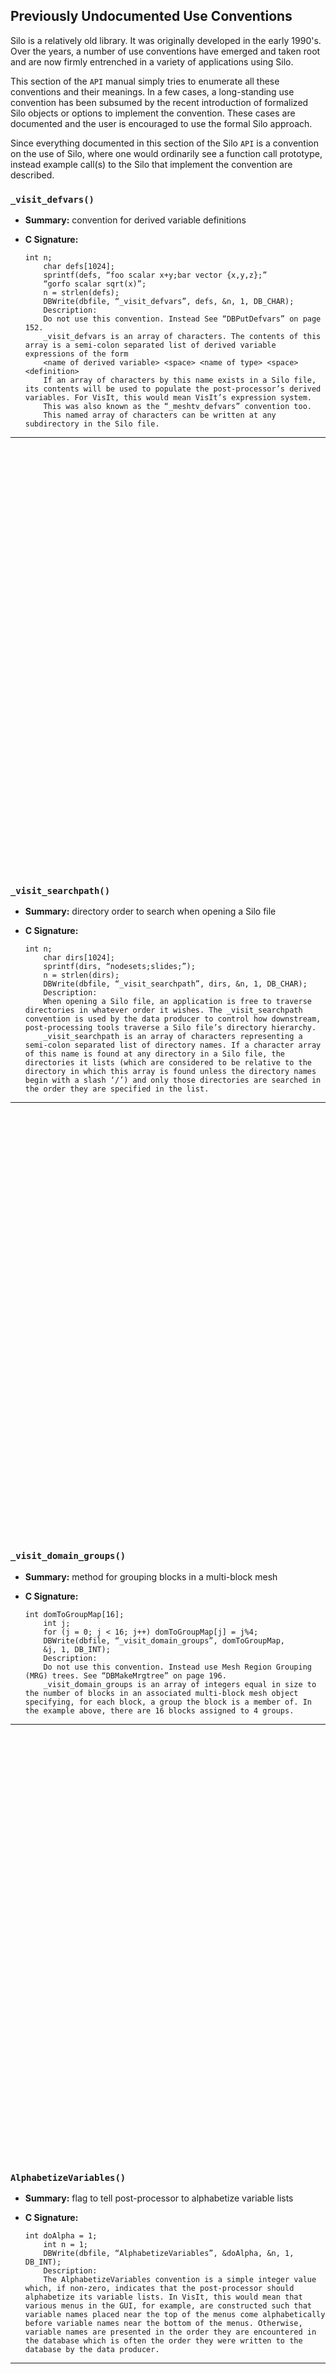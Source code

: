 ## Previously Undocumented Use Conventions

Silo is a relatively old library.
It was originally developed in the early 1990's.
Over the years, a number of use conventions have emerged and taken root and are now firmly entrenched in a variety of applications using Silo.

This section of the `API` manual simply tries to enumerate all these conventions and their meanings.
In a few cases, a long-standing use convention has been subsumed by the recent introduction of formalized Silo objects or options to implement the convention.
These cases are documented and the user is encouraged to use the formal Silo approach.



Since everything documented in this section of the Silo `API` is a convention on the use of Silo, where one would ordinarily see a function call prototype, instead example call(s) to the Silo that implement the convention are described.

### `_visit_defvars()`

* **Summary:** convention for derived variable definitions


* **C Signature:**

  ```
  int n;
      char defs[1024];
      sprintf(defs, “foo scalar x+y;bar vector {x,y,z};”
      “gorfo scalar sqrt(x)”;
      n = strlen(defs);
      DBWrite(dbfile, “_visit_defvars”, defs, &n, 1, DB_CHAR);
      Description:
      Do not use this convention. Instead See “DBPutDefvars” on page 152.
      _visit_defvars is an array of characters. The contents of this array is a semi-colon separated list of derived variable expressions of the form
      <name of derived variable> <space> <name of type> <space> <definition>
      If an array of characters by this name exists in a Silo file, its contents will be used to populate the post-processor’s derived variables. For VisIt, this would mean VisIt’s expression system.
      This was also known as the “_meshtv_defvars” convention too.
      This named array of characters can be written at any subdirectory in the Silo file.
  ```

---
<br><br><br><br><br><br><br><br><br><br><br><br><br><br><br><br><br><br><br><br><br><br><br><br><br><br><br><br><br><br><br><br><br><br><br><br><br><br><br><br>
### `_visit_searchpath()`

* **Summary:** directory order to search when opening a Silo file


* **C Signature:**

  ```
  int n;
      char dirs[1024];
      sprintf(dirs, “nodesets;slides;”);
      n = strlen(dirs);
      DBWrite(dbfile, “_visit_searchpath”, dirs, &n, 1, DB_CHAR);
      Description:
      When opening a Silo file, an application is free to traverse directories in whatever order it wishes. The _visit_searchpath convention is used by the data producer to control how downstream, post-processing tools traverse a Silo file’s directory hierarchy.
      _visit_searchpath is an array of characters representing a semi-colon separated list of directory names. If a character array of this name is found at any directory in a Silo file, the directories it lists (which are considered to be relative to the directory in which this array is found unless the directory names begin with a slash ‘/’) and only those directories are searched in the order they are specified in the list.
  ```

---
<br><br><br><br><br><br><br><br><br><br><br><br><br><br><br><br><br><br><br><br><br><br><br><br><br><br><br><br><br><br><br><br><br><br><br><br><br><br><br><br>
### `_visit_domain_groups()`

* **Summary:** method for grouping blocks in a multi-block mesh


* **C Signature:**

  ```
  int domToGroupMap[16];
      int j;
      for (j = 0; j < 16; j++) domToGroupMap[j] = j%4;
      DBWrite(dbfile, “_visit_domain_groups”, domToGroupMap,
      &j, 1, DB_INT);
      Description:
      Do not use this convention. Instead use Mesh Region Grouping (MRG) trees. See “DBMakeMrgtree” on page 196.
      _visit_domain_groups is an array of integers equal in size to the number of blocks in an associated multi-block mesh object specifying, for each block, a group the block is a member of. In the example above, there are 16 blocks assigned to 4 groups.
  ```

---
<br><br><br><br><br><br><br><br><br><br><br><br><br><br><br><br><br><br><br><br><br><br><br><br><br><br><br><br><br><br><br><br><br><br><br><br><br><br><br><br>
### `AlphabetizeVariables()`

* **Summary:** flag to tell post-processor to alphabetize variable lists


* **C Signature:**

  ```
  int doAlpha = 1;
      int n = 1;
      DBWrite(dbfile, “AlphabetizeVariables”, &doAlpha, &n, 1, DB_INT);
      Description:
      The AlphabetizeVariables convention is a simple integer value which, if non-zero, indicates that the post-processor should alphabetize its variable lists. In VisIt, this would mean that various menus in the GUI, for example, are constructed such that variable names placed near the top of the menus come alphabetically before variable names near the bottom of the menus. Otherwise, variable names are presented in the order they are encountered in the database which is often the order they were written to the database by the data producer.
  ```

---
<br><br><br><br><br><br><br><br><br><br><br><br><br><br><br><br><br><br><br><br><br><br><br><br><br><br><br><br><br><br><br><br><br><br><br><br><br><br><br><br>
### `ConnectivityIsTimeVarying()`

* **Summary:** flag telling post-processor if connectivity of meshes in the Silo file is time varying or not


* **C Signature:**

  ```
  int isTimeVarying = 1;
      int n = 1;
      DBWrite(dbfile, “ConnectivityIsTimeVarying”, &isTimeVarying, &n, 1, DB_INT);
      Description:
      The ConnectivityIsTimeVarying convention is a simple integer flag which, if non-zero, indicates to post-processing tools that the connectivity for the mesh(s) in the database varies with time. This has important performance implications and should only be specified if indeed it is necessary as, for instance, in post-processors that assume connectivity is NOT time varying. This is an assumption made by VisIt and the ConnectivityIsTimeVarying convention is a way to tell VisIt to NOT make this assumption.
  ```

---
<br><br><br><br><br><br><br><br><br><br><br><br><br><br><br><br><br><br><br><br><br><br><br><br><br><br><br><br><br><br><br><br><br><br><br><br><br><br><br><br>
### `MultivarToMultimeshMap_vars()`

* **Summary:** list of multivars to be associated with multimeshes


* **C Signature:**

  ```
  int len;
      char tmpStr[256];
      sprintf(tmpStr, "d;p;u;v;w;hist;mat1");
      len = strlen(tmpStr);
      DBWrite(dbfile, "MultivarToMultimeshMap_vars", tmpStr, &len, 1, DB_CHAR);
      Description:
      Do not use this convention. Instead use the DBOPT_MMESH_NAME optlist option for a DBPutMultivar() call to associate a multimesh with a multivar.
      The MultivarToMultimeshMap_vars use convention goes hand-in-hand with the MultivarToMultimeshMap_meshes use convention. The _vars portion is an array of characters defining a semi-colon separated list of multivar object names to be associated with multi-mesh names. The _mesh portion is an array of characters defining a semi-colon separated list of associated multimesh object names. This convention was introduced to deal with a shortcoming in Silo where multivar objects did not know the multimesh object they were associated with. This has since been corrected by the DBOPT_MMESH_NAME optlist option for a DBPutMultivar() call.
  ```

---
<br><br><br><br><br><br><br><br><br><br><br><br><br><br><br><br><br><br><br><br><br><br><br><br><br><br><br><br><br><br><br><br><br><br><br><br><br><br><br><br>
### `MultivarToMultimeshMap_meshes()`

* **Summary:** list of multimeshes to be associated with multivars


* **C Signature:**

  ```
  int len;
      char tmpStr[256];
      sprintf(tmpStr, "mesh1;mesh1;mesh1;mesh1;mesh1;mesh1;mesh1");
      len = strlen(tmpStr);
      DBWrite(dbfile, "MultivarToMultimeshMap_meshes", tmpStr, &len, 1, DB_CHAR);
      Description:
      See “MultivarToMultimeshMap_vars” on page 283.
      12 API Section	Fortran Interface
      The functions described in this section are either unique to the Fortran interface or facilitate the mixing of C/C++ and Fortran within a single application interacting with a Silo file. Note that when Silo was originally written, the vision was that only visualization/post-processing tools would ever attempt to read the contents of Silo files. Therefore, the Fortran interface has never included all the companion functions to read objects. That said, it is possible to write simple fortran callable wrappers to the C functions much like the write interface already implemented. Have a look in the source file silo_f.c for examples.
  ```

---
<br><br><br><br><br><br><br><br><br><br><br><br><br><br><br><br><br><br><br><br><br><br><br><br><br><br><br><br><br><br><br><br><br><br><br><br><br><br><br><br>
### `dbmkptr()`

* **Summary:** create a pointer-id from a pointer


* **C Signature:**

  ```
  integer function dbmkptr(void p)
  ```

* **Arguments:**

  * &nbsp;
  * Arg name &nbsp;&nbsp;&nbsp;&nbsp;&nbsp;&nbsp;&nbsp;&nbsp;&nbsp;&nbsp;&nbsp;&nbsp;&nbsp; | Description<br>&nbsp;
    :---|:---
    `p` | pointer for which a pointer-id is needed


* **Returned value:**

  the integer pointer id to associate with the pointer



* **Description:**

  In cases where the C interface returns to the application a pointer to an abstract Silo object, in the Fortran interface an integer pointer-id is created and returned instead.
  In addition, in cases where the C interface would accept an array of pointers, such as in `DBPutCsgvar`(), the Fortran interface accepts an array of pointer-ids.
  This function is used to create a pointer-id from a pointer.

  A table of pointers is maintained internally in the Fortran wrapper library.
  The pointer-id is simply the index into this table where the associated object's pointer actually is.
  The caller can free up space in this table using dbrmptr()


---
<br><br><br><br><br><br><br><br><br><br><br><br><br><br><br><br><br><br><br><br><br><br><br><br><br><br><br><br><br><br><br><br><br><br><br><br><br><br><br><br>
### `dbrmptr()`

* **Summary:** remove an old and no longer needed pointer-id


* **C Signature:**

  ```
  integer function dbrmptr(ptr_id)
  ```

* **Arguments:**

  * &nbsp;
  * Arg name &nbsp;&nbsp;&nbsp;&nbsp;&nbsp;&nbsp;&nbsp;&nbsp;&nbsp;&nbsp;&nbsp;&nbsp;&nbsp; | Description<br>&nbsp;
    :---|:---
    `ptr_id` | the pointer-id to remove


* **Returned value:**

  always 0



---
<br><br><br><br><br><br><br><br><br><br><br><br><br><br><br><br><br><br><br><br><br><br><br><br><br><br><br><br><br><br><br><br><br><br><br><br><br><br><br><br>
### `dbset2dstrlen()`

* **Summary:** Set the size of a 'row' for pointers to 'arrays' of strings


* **C Signature:**

  ```
  integer function dbset2dstrlen(int len)
      
      integer len
  ```

* **Arguments:**

  * &nbsp;
  * Arg name &nbsp;&nbsp;&nbsp;&nbsp;&nbsp;&nbsp;&nbsp;&nbsp;&nbsp;&nbsp;&nbsp;&nbsp;&nbsp; | Description<br>&nbsp;
    :---|:---
    `len` | The length to set


* **Returned value:**

  Returns the previously set value.



* **Description:**

  A number of functions in the Fortran interface take a char* argument that is really treated internally in the Fortran interface as a 2D array of characters.
  Calling this function allows the caller to specify the length of the rows in this 2D array of characters.
  If necessary, this setting can be varied from call to call.

  The default value is 32 characters.


---
<br><br><br><br><br><br><br><br><br><br><br><br><br><br><br><br><br><br><br><br><br><br><br><br><br><br><br><br><br><br><br><br><br><br><br><br><br><br><br><br>
### `dbget2dstrlen()`

* **Summary:** Get the size of a 'row' for pointers to 'arrays' of character strings


* **C Signature:**

  ```
  integer function dbget2dstrlen()
  ```

* **Arguments:**

  * &nbsp;
  * ```
    None
    ```
* **Returned value:**

  The current setting for the 2D string length.



---
<br><br><br><br><br><br><br><br><br><br><br><br><br><br><br><br><br><br><br><br><br><br><br><br><br><br><br><br><br><br><br><br><br><br><br><br><br><br><br><br>
### `DBFortranAllocPointer()`

* **Summary:** Facilitates accessing C objects through Fortran


* **C Signature:**

  ```
  int DBFortranAllocPointer (void *pointer)
  ```

* **Arguments:**

  * &nbsp;
  * Arg name &nbsp;&nbsp;&nbsp;&nbsp;&nbsp;&nbsp;&nbsp;&nbsp;&nbsp;&nbsp;&nbsp;&nbsp;&nbsp; | Description<br>&nbsp;
    :---|:---
    `pointer` | A `pointer` to a Silo object for which a Fortran identifier is needed


* **Returned value:**

  DBFortranAllocPointer returns an integer that Fortran code can use to reference the given Silo object.



* **Description:**

  The `DBFortranAllocPointer` function allows programs written in both C and Fortran to access the same data structures.
  Many of the routines in the Fortran interface to Silo use an "object id", an integer which refers to a Silo object.
  DBFortanAllocPointer converts a `pointer` to a Silo object into an integer that Fortran code can use.
  In some ways, this function is the inverse of `DBFortranAccessPointer`.

  The integer that `DBFortranAllocPointer` returns is used to index a table of Silo object pointers.
  When done with the integer, the entry in the table may be freed for use later through the use of `DBFortranRemovePointer`.

  See "DBFortranAccessPointer" on page 2-291 and "DBFortranRemovePointer" on page 2-292 for more information about how to use Silo objects in code that uses C and Fortran together.

  For example, if you have a `DBfile`* `pointer` for a Silo database file and wish to pass this object to some Fortran function(s), the coding pattern would look like the following...

  DBfile *db = `DBOpen`("foo.
  silo", `DB_UNKNOWN`, `DB_APPEND`);

  .

  /* C/C++ code operates on db `pointer` */

  .

  /* create entry in Fortran wrappers for this Silo Object */

  int dbid = `DBFortranAllocPointer`(db);

  .

  /* pass dbid to any Fortran code to interact with file */

  .

  /* free up Fortran wrapper resources for this Silo object */

  DBFortranRemovePointer(dbid);

  


---
<br><br><br><br><br><br><br><br><br><br><br><br><br><br><br><br><br><br><br><br><br><br><br><br><br><br><br><br><br><br><br><br><br><br><br><br><br><br><br><br>
### `DBFortranAccessPointer()`

* **Summary:** Access Silo objects created through the Fortran Silo interface.


* **C Signature:**

  ```
  void *DBFortranAccessPointer (int value)
  ```

* **Arguments:**

  * &nbsp;
  * Arg name &nbsp;&nbsp;&nbsp;&nbsp;&nbsp;&nbsp;&nbsp;&nbsp;&nbsp;&nbsp;&nbsp;&nbsp;&nbsp; | Description<br>&nbsp;
    :---|:---
    `value` | The `value` returned by a Silo Fortran function, referencing a Silo object.


* **Returned value:**

  DBFortranAccessPointer returns a pointer to a Silo object (which must be cast to the appropriate type) on success, and `NULL` on failure.



* **Description:**

  The `DBFortranAccessPointer` function allows programs written in both C and Fortran to access the same data structures.
  Many of the routines in the Fortran interface to Silo return an "object id", an integer which refers to a Silo object.
  DBFortranAccessPointer converts this integer into a C pointer so that the sections of code written in C can access the Silo object directly.

  See "DBFortranAllocPointer" on page 2-290 and "DBFortranRemovePointer" on page 2-292 for more information about how to use Silo objects in code that uses C and Fortran together.


---
<br><br><br><br><br><br><br><br><br><br><br><br><br><br><br><br><br><br><br><br><br><br><br><br><br><br><br><br><br><br><br><br><br><br><br><br><br><br><br><br>
### `DBFortranRemovePointer()`

* **Summary:** Removes a pointer from the Fortran-C index table


* **C Signature:**

  ```
  void DBFortranRemovePointer (int value)
  ```

* **Arguments:**

  * &nbsp;
  * Arg name &nbsp;&nbsp;&nbsp;&nbsp;&nbsp;&nbsp;&nbsp;&nbsp;&nbsp;&nbsp;&nbsp;&nbsp;&nbsp; | Description<br>&nbsp;
    :---|:---
    `value` | An integer returned by `DBFortranAllocPointer`


* **Returned value:**

  Nothing



* **Description:**

  The `DBFortranRemovePointer` function frees up the storage associated with Silo object pointers as allocated by `DBFortranAllocPointer`.

  Code that uses both C and Fortran may make use of `DBFortranAllocPointer` to allocate space in a translation table so that the same Silo object may be referenced by both languages.
  DBFortranAccessPointer provides access to this Silo object from the C side.
  Once the Fortran side of the code is done referencing the object, the space in the translation table may be freed by calling `DBFortranRemovePointer`.

  See "DBFortranAccessPointer" on page 2-291 and "DBFortranAllocPointer" on page 2-290 for more information about how to use Silo objects in code that uses C and Fortran together.


---
<br><br><br><br><br><br><br><br><br><br><br><br><br><br><br><br><br><br><br><br><br><br><br><br><br><br><br><br><br><br><br><br><br><br><br><br><br><br><br><br>
### `dbwrtfl()`

* **Summary:** Write a facelist object referenced by its object_id to a silo file


* **C Signature:**

  ```
  dbwrtfl(dbid, name, lname, object_id, status)
  ```

* **Arguments:**

  * &nbsp;
  * Arg name &nbsp;&nbsp;&nbsp;&nbsp;&nbsp;&nbsp;&nbsp;&nbsp;&nbsp;&nbsp;&nbsp;&nbsp;&nbsp; | Description<br>&nbsp;
    :---|:---
    `dbid` | The identifier for the Silo database to write the object to.
    `name` | The `name` to be assigned to the object in the file.
    `lname` | The length of the `name` argument.
    `object_id` | The identifier for the facelist object, obtained via dbcalcfl.
    `status` | Return value indicating success or failure of the operation; 0 on success, -1 on failure.


* **Returned value:**

  Nothing



* **Description:**

  This function is designed to go hand-in-hand with dbcalcfl, the function used to calculate an external facelist.
  When dbcalcfl is called, an object identifier is returned in `object_id` for the newly created facelist.
  This call can then be used to write that facelist object to a Silo database.


---
<br><br><br><br><br><br><br><br><br><br><br><br><br><br><br><br><br><br><br><br><br><br><br><br><br><br><br><br><br><br><br><br><br><br><br><br><br><br><br><br>
